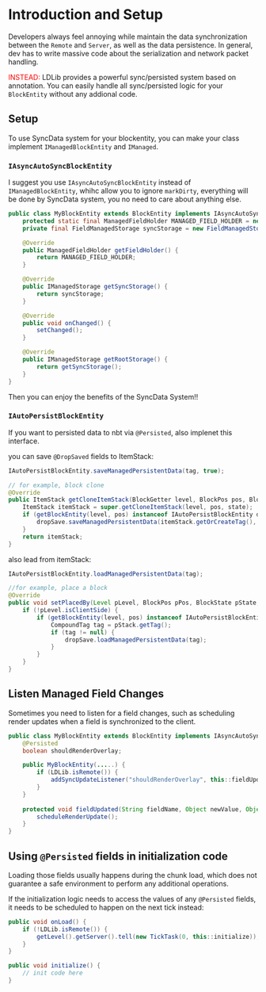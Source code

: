 # Introduction and Setup

Developers always feel annoying while maintain the data synchronization between the `Remote` and `Server`, as well as the data persistence. In general, dev has to write massive code about the serialization and network packet handling.

<span style="color: red;">INSTEAD:</span> LDLib provides a powerful sync/persisted system based on annotation. You can easily handle all sync/persisted logic for your `BlockEntity` without any addional code.

## Setup

To use SyncData system for your blockentity, you can make your class implement `IManagedBlockEntity` and `IManaged`.

### `IAsyncAutoSyncBlockEntity`
I suggest you use `IAsyncAutoSyncBlockEntity` instead of `IManagedBlockEntity`, whihc allow you to ignore `markDirty`, everything will be done by SyncData system, you no need to care about anything else.

```java
public class MyBlockEntity extends BlockEntity implements IAsyncAutoSyncBlockEntity, IAutoPersistBlockEntity, IManaged {
    protected static final ManagedFieldHolder MANAGED_FIELD_HOLDER = new ManagedFieldHolder(MyBlockEntity.class);
    private final FieldManagedStorage syncStorage = new FieldManagedStorage(this);

    @Override
    public ManagedFieldHolder getFieldHolder() {
        return MANAGED_FIELD_HOLDER;
    }

    @Override
    public IManagedStorage getSyncStorage() {
        return syncStorage;
    }

    @Override
    public void onChanged() {
        setChanged();
    }

    @Override
    public IManagedStorage getRootStorage() {
        return getSyncStorage();
    }
}
```
Then you can enjoy the benefits of the SyncData System!!

### `IAutoPersistBlockEntity`
If you want to persisted data to nbt via `@Persisted`, also implenet this interface. 

you can save `@DropSaved` fields to ItemStack:
```java
IAutoPersistBlockEntity.saveManagedPersistentData(tag, true);

// for example, block clone
@Override
public ItemStack getCloneItemStack(BlockGetter level, BlockPos pos, BlockState state) {
    ItemStack itemStack = super.getCloneItemStack(level, pos, state);
    if (getBlockEntity(level, pos) instanceof IAutoPersistBlockEntity dropSave) {
        dropSave.saveManagedPersistentData(itemStack.getOrCreateTag(), true);
    }
    return itemStack;
}
``` 

also lead from itemStack:

```java
IAutoPersistBlockEntity.loadManagedPersistentData(tag);

//for example, place a block
@Override
public void setPlacedBy(Level pLevel, BlockPos pPos, BlockState pState, @Nullable LivingEntity player, ItemStack pStack) {
    if (!pLevel.isClientSide) {
        if (getBlockEntity(level, pos) instanceof IAutoPersistBlockEntity dropSave) {
            CompoundTag tag = pStack.getTag();
            if (tag != null) {
                dropSave.loadManagedPersistentData(tag);
            }
        }
    }
}
```

## Listen Managed Field Changes
Sometimes you need to listen for a field changes, such as scheduling render updates when a field is synchronized to the client.
```java
public class MyBlockEntity extends BlockEntity implements IAsyncAutoSyncBlockEntity, IAutoPersistBlockEntity, IManaged {
    @Persisted
    boolean shouldRenderOverlay;

    public MyBlockEntity(.....) {
        if (LDLib.isRemote()) {
            addSyncUpdateListener("shouldRenderOverlay", this::fieldUpdated);
        }
    }
    
    protected void fieldUpdated(String fieldName, Object newValue, Object oldValue) {
        scheduleRenderUpdate();
    }
}
```

## Using `@Persisted` fields in initialization code

Loading those fields usually happens during the chunk load, which does not guarantee a safe environment to perform any additional operations.

If the initialization logic needs to access the values of any `@Persisted` fields, it needs to be scheduled to happen on the next tick instead:

```java
public void onLoad() {
    if (!LDLib.isRemote()) {
        getLevel().getServer().tell(new TickTask(0, this::initialize));
    }
}

public void initialize() {
    // init code here
}
```

